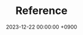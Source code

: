 ---
layout  : category
title   : Reference
summary : 
date    : 2023-12-22 00:00:00 +0900
updated : 2023-12-22 00:00:00 +0900
tag     : reference
toc     : true
public  : true
comment : false
parent  : [[/index]]
latex   : false
---